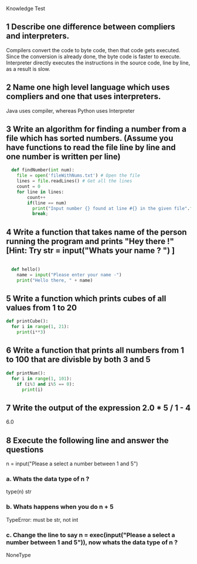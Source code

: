 Knowledge Test

## 1 Describe one difference between compliers and interpreters.
Compilers convert the code to byte code, then that code gets executed. Since the conversion is already done, the byte code is faster to execute.
Interpreter directly executes the instructions in the source code, line by line, as a result is slow.

## 2 Name one high level language which uses compliers and one that uses interpreters.
Java uses compiler, whereas Python uses Interpreter

## 3 Write an algorithm for finding a number from a file which has sorted numbers. (Assume you have functions to read the file line by line and one number is written per line)
```python
  def findNumber(int num):
    file = open('fileWithNums.txt') # Open the file
    lines = file.readLines() # Get all the lines
    count = 0
    for line in lines:
        count++
        if(line == num)
          print("Input number {} found at line #{} in the given file".format(num, count))
          break;
```
## 4 Write a function that takes name of the person running the program and prints "Hey there <Name> !" [Hint: Try str = input("Whats your name ? ") ]

```python
   
  def hello()
    name = input("Please enter your name -")
    print("Hello there, " + name)
 ```   
## 5 Write a function which prints cubes of all values from 1 to 20
```python
def printCube():
  for i in range(1, 21): 
    print(i**3)
```

## 6 Write a function that prints all numbers from 1 to 100 that are divisble by both 3 and 5
```python
def printNum():
  for i in range(1, 101): 
    if (i%3 and i%5 == 0):
      print(i)
```
## 7 Write the output of the expression 2.0 * 5 / 1 - 4 
6.0

## 8 Execute the following line and answer the questions
n = input("Please a select a number between 1 and 5")

### a. Whats the data type of n ?
type(n)
str

### b. Whats happens when you do n + 5
TypeError: must be str, not int

### c. Change the line to say n = exec(input("Please a select a number between 1 and 5")), now whats the data type of n ?
NoneType
